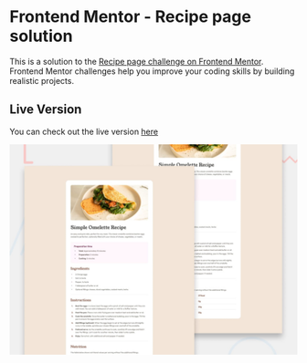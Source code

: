 # Frontend Mentor - Recipe page solution

This is a solution to the [Recipe page challenge on Frontend Mentor](https://www.frontendmentor.io/challenges/recipe-page-KiTsR8QQKm). Frontend Mentor challenges help you improve your coding skills by building realistic projects.

## Live Version

You can check out the live version [here](https://www.shakiba.dev/Recipe-Page/)

![](./preview.jpg)
